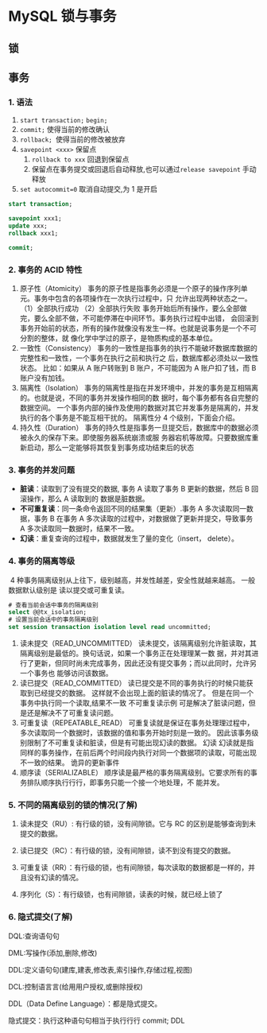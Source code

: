 # MySQL 锁与事务

## 锁

## 事务

### 1. 语法

1. `start transaction;` `begin;`
2. `commit;` 使得当前的修改确认
3. `rollback; `使得当前的修改被放弃
4. `savepoint <xxx>` 保留点
   1. `rollback to xxx` 回退到保留点
   2. 保留点在事务提交或回退后自动释放,也可以通过`release savepoint` 手动释放
5. `set autocommit=0` 取消自动提交,为 1 是开启

```sql
start transaction;

savepoint xxx1;
update xxx;
rollback xxx1;

commit;
```

### 2. 事务的 ACID 特性

1. 原⼦性（Atomicity）
   事务的原⼦性是指事务必须是⼀个原子的操作序列单元。事务中包含的各项操作在⼀次执⾏过程中，只
   允许出现两种状态之一。
   （1）全部执行成功
   （2）全部执行失败
   事务开始后所有操作，要么全部做完，要么全部不做，不可能停滞在中间环节。事务执⾏过程中出错，
   会回滚到事务开始前的状态，所有的操作就像没有发⽣一样。也就是说事务是⼀个不可分割的整体，就
   像化学中学过的原子，是物质构成的基本单位。
2. ⼀致性（Consistency）
   事务的一致性是指事务的执⾏不能破坏数据库数据的完整性和一致性，一个事务在执⾏之前和执行之
   后，数据库都必须处以⼀致性状态。
   比如：如果从 A 账户转账到 B 账户，不可能因为 A 账户扣了钱，⽽ B 账户没有加钱。
3. 隔离性（Isolation）
   事务的隔离性是指在并发环境中，并发的事务是互相隔离的。也就是说，不同的事务并发操作相同的数
   据时，每个事务都有各自完整的数据空间。
   ⼀个事务内部的操作及使用的数据对其它并发事务是隔离的，并发执行的各个事务是不能互相干扰的。
   隔离性分 4 个级别，下面会介绍。
4. 持久性（Duration）
   事务的持久性是指事务⼀旦提交后，数据库中的数据必须被永久的保存下来。即使服务器系统崩溃或服
   务器宕机等故障。只要数据库重新启动，那么一定能够将其恢复到事务成功结束后的状态

### 3. 事务的并发问题

- **脏读**：读取到了没有提交的数据, 事务 A 读取了事务 B 更新的数据，然后 B 回滚操作，那么 A 读取到的 数据是脏数据。
- **不可重复读**：同⼀条命令返回不同的结果集（更新）.事务 A 多次读取同一数据，事务 B 在事务 A 多次读取的过程中，对数据做了更新并提交，导致事务 A 多次读取同一数据时，结果不一致。
- **幻读**：重复查询的过程中，数据就发⽣了量的变化（insert， delete）。

### 4. 事务的隔离等级

​ 4 种事务隔离级别从上往下，级别越高，并发性越差，安全性就越来越高。 ⼀般数据默认级别是 读以提交或可重复读。

```sql
# 查看当前会话中事务的隔离级别
select @@tx_isolation;
# 设置当前会话中的事务隔离级别
set session transaction isolation level read uncommitted;
```

1. 读未提交（READ_UNCOMMITTED）
   读未提交，该隔离级别允许脏读取，其隔离级别是最低的。换句话说，如果一个事务正在处理理某一数
   据，并对其进⾏了更新，但同时尚未完成事务，因此还没有提交事务；而以此同时，允许另一个事务也
   能够访问该数据。
2. 读已提交（READ_COMMITTED）
   读已提交是不同的事务执行的时候只能获取到已经提交的数据。 这样就不会出现上面的脏读的情况了。
   但是在同一个事务中执行同一个读取,结果不一致
   不可重复读示例
   可是解决了脏读问题，但是还是解决不了可重复读问题。
3. 可重复读（REPEATABLE_READ）
   可重复读就是保证在事务处理理过程中，多次读取同一个数据时，该数据的值和事务开始时刻是一致的。
   因此该事务级别限制了不可重复读和脏读，但是有可能出现幻读的数据。
   幻读
   幻读就是指同样的事务操作，在前后两个时间段内执行对同一个数据项的读取，可能出现不一致的结果。
   诡异的更新事件
4. 顺序读（SERIALIZABLE）
   顺序读是最严格的事务隔离级别。它要求所有的事务排队顺序执⾏行行，即事务只能一个接一个地处理，不
   能并发。

### 5. 不同的隔离级别的锁的情况(了解)

1. 读未提交（RU）: 有行级的锁，没有间隙锁。它与 RC 的区别是能够查询到未提交的数据。

2. 读已提交（RC）：有行级的锁，没有间隙锁，读不到没有提交的数据。

3. 可重复读（RR）：有行级的锁，也有间隙锁，每次读取的数据都是一样的，并且没有幻读的情况。

4. 序列化（S）：有行级锁，也有间隙锁，读表的时候，就已经上锁了

### 6. 隐式提交(了解)

DQL:查询语句句

DML:写操作(添加,删除,修改)

DDL:定义语句句(建库,建表,修改表,索引操作,存储过程,视图)

DCL:控制语⾔言(给⽤用户授权,或删除授权)

DDL（Data Define Language）：都是隐式提交。

隐式提交：执⾏这种语句句相当于执⾏行行 commit; DDL
